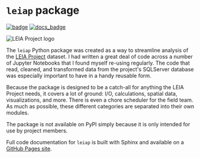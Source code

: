 # `leiap` package

[![badge](https://img.shields.io/badge/GitHub-leiap-blue.svg?logo=github)](https://github.com/deppen8/leiap)
[![docs_badge](https://img.shields.io/website-up-down-green-red/https/shields.io.svg?label=leiap_docs&logo=github)](https://deppen8.github.io/leiap/)

![LEIA Project logo](../assets/images/leiap-logo-small.png)

The `leiap` Python package was created as a way to streamline analysis of the [LEIA Project](http://leiap.weebly.com/) dataset. I had written a great deal of code across a number of Jupyter Notebooks that I found myself re-using regularly. The code that read, cleaned, and transformed data from the project's SQLServer database was especially important to have in a handy reusable form.

Because the package is designed to be a catch-all for anything the LEIA Project needs, it covers a lot of ground: I/O, calculations, spatial data, visualizations, and more. There is even a chore scheduler for the field team. As much as possible, these different categories are separated into their own modules.

The package is not available on PyPI simply because it is only intended for use by project members.

Full code documentation for `leiap` is built with Sphinx and available on a [GitHub Pages site](https://deppen8.github.io/leiap/).
